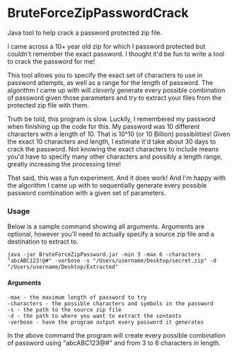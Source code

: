 # BruteForceZipPasswordCrack
Java tool to help crack a password protected zip file.

I came across a 10+ year old zip for which I password protected but couldn't remember the exact password. I thought it'd be fun to write a tool to crack the password for me!

This tool allows you to specify the exact set of characters to use in password attempts, as well as a range for the length of password. The algorithm I came up with will _cleverly_ generate every possible combination of password given those parameters and try to extract your files from the protected zip file with them.

Truth be told, this program is slow. Luckily, I remembered my password when finishing up the code for this. My password was 10 different characters with a length of 10. That is 10^10 (or 10 Billion) possibilities! Given the exact 10 characters and length, I estimate it'd take about 30 days to crack the password. Not knowing the exact characters to include means you'd have to specify many other characters and possibly a length range, greatly increasing the processing time!

That said, this was a fun experiment. And it does work! And I'm happy with the algorithm I came up with to sequentially generate every possible password combination with a given set of parameters.

### Usage
Below is a sample command showing all arguments. Arguments are optional, however you'll need to actually specify a source zip file and a destination to extract to.

`java -jar BruteForceZipPassword.jar -min 3 -max 6 -characters "abcABC123!@#" -verbose -s "/Users/username/Desktop/secret.zip" -d "/Users/username/Desktop/Extracted"`

#### Arguments
```-min - the minimum length of the password to try
-max - the maximum length of password to try
-characters - the possible characters and symbols in the password
-s - the path to the source zip file
-d - the path to where you want to extract the contents
-verbose - have the program output every password it generates
```
In the above command the program will create every possible combination of password using "abcABC123@#" and from 3 to 6 characters in length.


